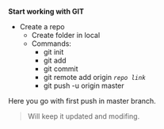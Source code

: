 **Start working with GIT**

- Create a repo
	- Create folder in local
	- Commands:
		- git init
		- git add 
		- git commit 
		- git remote add origin *`repo link`*
		- git push -u origin master

Here you go with first push in master branch.

> Will keep it updated and modifing.
